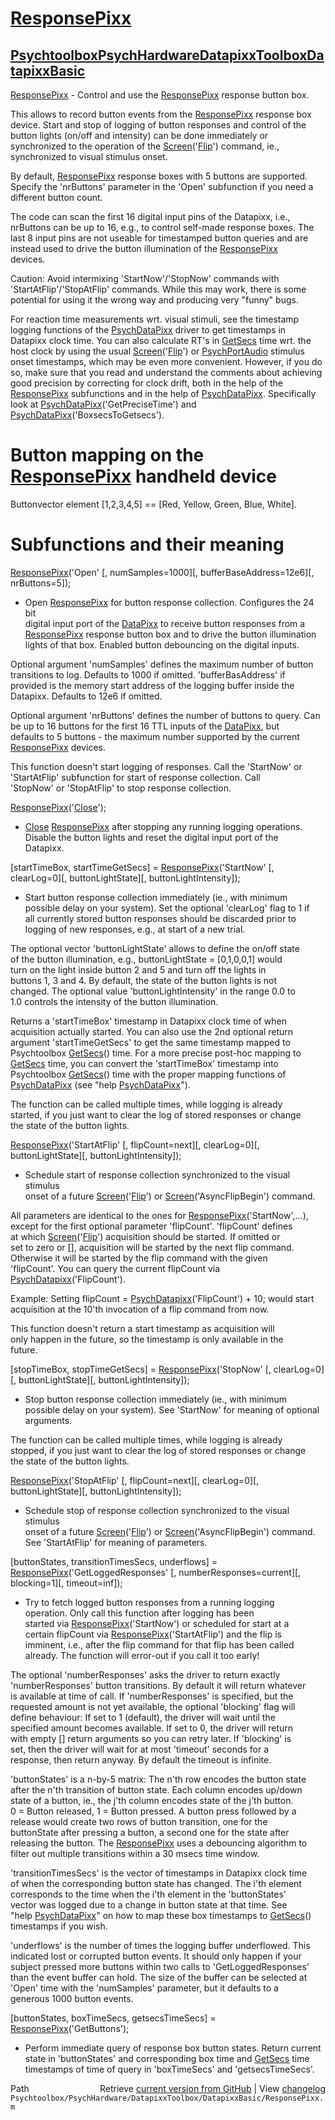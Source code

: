# [ResponsePixx](ResponsePixx)
## [Psychtoolbox](Psychtoolbox)[PsychHardware](PsychHardware)[DatapixxToolbox](DatapixxToolbox)[DatapixxBasic](DatapixxBasic)

[ResponsePixx](ResponsePixx) - Control and use the [ResponsePixx](ResponsePixx) response button box.  
  
This allows to record button events from the [ResponsePixx](ResponsePixx) response box  
device. Start and stop of logging of button responses and control of the  
button lights (on/off and intensity) can be done immediately or  
synchronized to the operation of the [Screen](Screen)('[Flip](Flip)') command, ie.,  
synchronized to visual stimulus onset.  
  
By default, [ResponsePixx](ResponsePixx) response boxes with 5 buttons are supported.  
Specify the 'nrButtons' parameter in the 'Open' subfunction if you need a  
different button count.  
  
The code can scan the first 16 digital input pins of the Datapixx, i.e.,  
nrButtons can be up to 16, e.g., to control self-made response boxes. The  
last 8 input pins are not useable for timestamped button queries and are  
instead used to drive the button illumination of the [ResponsePixx](ResponsePixx)  
devices.  
  
Caution: Avoid intermixing 'StartNow'/'StopNow' commands with  
'StartAtFlip'/'StopAtFlip' commands. While this may work, there is some  
potential for using it the wrong way and producing very "funny" bugs.  
  
For reaction time measurements wrt. visual stimuli, see the timestamp  
logging functions of the [PsychDataPixx](PsychDataPixx) driver to get timestamps in  
Datapixx clock time. You can also calculate RT's in [GetSecs](GetSecs) time wrt. the  
host clock by using the usual [Screen](Screen)('[Flip](Flip)') or [PsychPortAudio](PsychPortAudio) stimulus  
onset timestamps, which may be even more convenient. However, if you do  
so, make sure that you read and understand the comments about achieving  
good precision by correcting for clock drift, both in the help of the  
[ResponsePixx](ResponsePixx) subfunctions and in the help of [PsychDataPixx](PsychDataPixx). Specifically  
look at [PsychDataPixx](PsychDataPixx)('GetPreciseTime') and  
[PsychDataPixx](PsychDataPixx)('BoxsecsToGetsecs').  
  
  
# Button mapping on the [ResponsePixx](ResponsePixx) handheld device  
  
Buttonvector element [1,2,3,4,5] == [Red, Yellow, Green, Blue, White].  
  
  
# Subfunctions and their meaning  
  
[ResponsePixx](ResponsePixx)('Open' [, numSamples=1000][, bufferBaseAddress=12e6][, nrButtons=5]);  
- Open [ResponsePixx](ResponsePixx) for button response collection. Configures the 24 bit  
digital input port of the [DataPixx](DataPixx) to receive button responses from a  
[ResponsePixx](ResponsePixx) response button box and to drive the button illumination  
lights of that box. Enabled button debouncing on the digital inputs.  
  
Optional argument 'numSamples' defines the maximum number of button  
transitions to log. Defaults to 1000 if omitted. 'bufferBasAddress' if  
provided is the memory start address of the logging buffer inside the  
Datapixx. Defaults to 12e6 if omitted.  
  
Optional argument 'nrButtons' defines the number of buttons to query. Can  
be up to 16 buttons for the first 16 TTL inputs of the [DataPixx](DataPixx), but  
defaults to 5 buttons - the maximum number supported by the current  
[ResponsePixx](ResponsePixx) devices.  
  
This function doesn't start logging of responses. Call the 'StartNow' or  
'StartAtFlip' subfunction for start of response collection. Call  
'StopNow' or 'StopAtFlip' to stop response collection.  
  
  
[ResponsePixx](ResponsePixx)('[Close](Close)');  
- [Close](Close) [ResponsePixx](ResponsePixx) after stopping any running logging operations.  
Disable the button lights and reset the digital input port of the  
Datapixx.  
  
  
[startTimeBox, startTimeGetSecs] = [ResponsePixx](ResponsePixx)('StartNow' [, clearLog=0][, buttonLightState][, buttonLightIntensity]);  
- Start button response collection immediately (ie., with minimum  
possible delay on your system). Set the optional 'clearLog' flag to 1 if  
all currently stored button responses should be discarded prior to  
logging of new responses, e.g., at start of a new trial.  
  
The optional vector 'buttonLightState' allows to define the on/off state  
of the button illumination, e.g., buttonLightState = [0,1,0,0,1] would  
turn on the light inside button 2 and 5 and turn off the lights in  
buttons 1, 3 and 4. By default, the state of the button lights is not  
changed. The optional value 'buttonLightIntensity' in the range 0.0 to  
1.0 controls the intensity of the button illumination.  
  
Returns a 'startTimeBox' timestamp in Datapixx clock time of when  
acquisition actually started. You can also use the 2nd optional return  
argument 'startTimeGetSecs' to get the same timestamp mapped to  
Psychtoolbox [GetSecs](GetSecs)() time. For a more precise post-hoc mapping to  
[GetSecs](GetSecs) time, you can convert the 'startTimeBox' timestamp into  
Psychtoolbox [GetSecs](GetSecs)() time with the proper mapping functions of  
[PsychDataPixx](PsychDataPixx) (see "help [PsychDataPixx](PsychDataPixx)").  
  
The function can be called multiple times, while logging is already  
started, if you just want to clear the log of stored responses or change  
the state of the button lights.  
  
  
[ResponsePixx](ResponsePixx)('StartAtFlip' [, flipCount=next][, clearLog=0][, buttonLightState][, buttonLightIntensity]);  
- Schedule start of response collection synchronized to the visual stimulus  
onset of a future [Screen](Screen)('[Flip](Flip)') or [Screen](Screen)('AsyncFlipBegin') command.  
  
All parameters are identical to the ones for [ResponsePixx](ResponsePixx)('StartNow',...),  
except for the first optional parameter 'flipCount'. 'flipCount' defines  
at which [Screen](Screen)('[Flip](Flip)') acquisition should be started. If omitted or  
set to zero or [], acquisition will be started by the next flip command.  
Otherwise it will be started by the flip command with the given  
'flipCount'. You can query the current flipCount via [PsychDatapixx](PsychDatapixx)('FlipCount').  
  
Example: Setting flipCount = [PsychDatapixx](PsychDatapixx)('FlipCount') + 10; would start  
acquisition at the 10'th invocation of a flip command from now.  
  
This function doesn't return a start timestamp as acquisition will  
only happen in the future, so the timestamp is only available in the  
future.  
  
  
[stopTimeBox, stopTimeGetSecs] = [ResponsePixx](ResponsePixx)('StopNow' [, clearLog=0][, buttonLightState][, buttonLightIntensity]);  
- Stop button response collection immediately (ie., with minimum  
possible delay on your system). See 'StartNow' for meaning of optional  
arguments.  
  
The function can be called multiple times, while logging is already  
stopped, if you just want to clear the log of stored responses or change  
the state of the button lights.  
  
  
[ResponsePixx](ResponsePixx)('StopAtFlip' [, flipCount=next][, clearLog=0][, buttonLightState][, buttonLightIntensity]);  
- Schedule stop of response collection synchronized to the visual stimulus  
onset of a future [Screen](Screen)('[Flip](Flip)') or [Screen](Screen)('AsyncFlipBegin') command.  
See 'StartAtFlip' for meaning of parameters.  
  
  
[buttonStates, transitionTimesSecs, underflows] = [ResponsePixx](ResponsePixx)('GetLoggedResponses' [, numberResponses=current][, blocking=1][, timeout=inf]);  
- Try to fetch logged button responses from a running logging  
operation. Only call this function after logging has been  
started via [ResponsePixx](ResponsePixx)('StartNow') or scheduled for start at a  
certain flipCount via [ResponsePixx](ResponsePixx)('StartAtFlip') and the flip is  
imminent, i.e., after the flip command for that flip has been called  
already. The function will error-out if you call it too early!  
  
The optional 'numberResponses' asks the driver to return exactly  
'numberResponses' button transitions. By default it will return whatever  
is available at time of call. If 'numberResponses' is specified, but the  
requested amount is not yet available, the optional 'blocking' flag will  
define behaviour: If set to 1 (default), the driver will wait until the  
specified amount becomes available. If set to 0, the driver will return  
with empty [] return arguments so you can retry later. If 'blocking' is  
set, then the driver will wait for at most 'timeout' seconds for a  
response, then return anyway. By default the timeout is infinite.  
  
'buttonStates' is a n-by-5 matrix: The n'th row encodes the button state  
after the n'th transition of button state. Each column encodes up/down  
state of a button, ie., the j'th column encodes state of the j'th button.  
0 = Button released, 1 = Button pressed. A button press followed by a  
release would create two rows of button transition, one for the  
buttonState after pressing a button, a second one for the state after  
releasing the button. The [ResponsePixx](ResponsePixx) uses a debouncing algorithm to  
filter out multiple transitions within a 30 msecs time window.  
  
'transitionTimesSecs' is the vector of timestamps in Datapixx clock time  
of when the corresponding button state has changed. The i'th element  
corresponds to the time when the i'th element in the 'buttonStates'  
vector was logged due to a change in button state at that time. See  
"help [PsychDataPixx](PsychDataPixx)" on how to map these box timestamps to [GetSecs](GetSecs)()  
timestamps if you wish.  
  
'underflows' is the number of times the logging buffer underflowed. This  
indicated lost or corrupted button events. It should only happen if your  
subject pressed more buttons within two calls to 'GetLoggedResponses'  
than the event buffer can hold. The size of the buffer can be selected at  
'Open' time with the 'numSamples' parameter, but it defaults to a  
generous 1000 button events.  
  
  
[buttonStates, boxTimeSecs, getsecsTimeSecs] = [ResponsePixx](ResponsePixx)('GetButtons');  
- Perform immediate query of response box button states. Return current  
state in 'buttonStates' and corresponding box time and [GetSecs](GetSecs) time  
timestamps of time of query in 'boxTimeSecs' and 'getsecsTimeSecs'.  
  
  




<div class="code_header" style="text-align:right;">
  <span style="float:left;">Path&nbsp;&nbsp;</span> <span class="counter">Retrieve <a href=
  "https://raw.github.com/Psychtoolbox-3/Psychtoolbox-3/beta/Psychtoolbox/PsychHardware/DatapixxToolbox/DatapixxBasic/ResponsePixx.m">current version from GitHub</a> | View <a href=
  "https://github.com/Psychtoolbox-3/Psychtoolbox-3/commits/beta/Psychtoolbox/PsychHardware/DatapixxToolbox/DatapixxBasic/ResponsePixx.m">changelog</a></span>
</div>
<div class="code">
  <code>Psychtoolbox/PsychHardware/DatapixxToolbox/DatapixxBasic/ResponsePixx.m</code>
</div>

